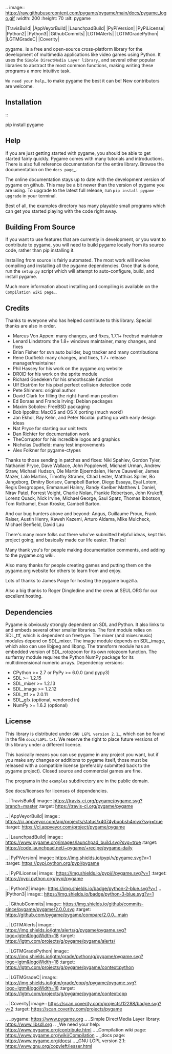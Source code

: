 .. image:: https://raw.githubusercontent.com/pygame/pygame/main/docs/pygame_logo.gif
  :width: 200
  :height: 70
  :alt: pygame


|TravisBuild| |AppVeyorBuild| |LaunchpadBuild|
|PyPiVersion| |PyPiLicense| |Python2| |Python3| |GithubCommits|
|LGTMAlerts| |LGTMGradePython| |LGTMGradeC| |Coverity|

pygame_ is a free and open-source cross-platform library
for the development of multimedia applications like video games using Python.
It uses the `Simple DirectMedia Layer library`_ and several other
popular libraries to abstract the most common functions, making writing
these programs a more intuitive task.

`We need your help`_ to make pygame the best it can be!
New contributors are welcome.


Installation
------------

::

   pip install pygame


Help
----

If you are just getting started with pygame, you should be able to
get started fairly quickly.  Pygame comes with many tutorials and
introductions.  There is also full reference documentation for the
entire library. Browse the documentation on the `docs page`_.

The online documentation stays up to date with the development version
of pygame on github.  This may be a bit newer than the version of pygame
you are using. To upgrade to the latest full release, run 
``pip install pygame --upgrade`` in your terminal.

Best of all, the examples directory has many playable small programs
which can get you started playing with the code right away.


Building From Source
--------------------

If you want to use features that are currently in development,
or you want to contribute to pygame, you will need to build pygame
locally from its source code, rather than pip installing it.

Installing from source is fairly automated. The most work will
involve compiling and installing all the pygame dependencies.  Once
that is done, run the ``setup.py`` script which will attempt to
auto-configure, build, and install pygame.

Much more information about installing and compiling is available
on the `Compilation wiki page`_.


Credits
-------

Thanks to everyone who has helped contribute to this library.
Special thanks are also in order.

* Marcus Von Appen: many changes, and fixes, 1.7.1+ freebsd maintainer
* Lenard Lindstrom: the 1.8+ windows maintainer, many changes, and fixes
* Brian Fisher for svn auto builder, bug tracker and many contributions
* Rene Dudfield: many changes, and fixes, 1.7+ release manager/maintainer
* Phil Hassey for his work on the pygame.org website
* DR0ID for his work on the sprite module
* Richard Goedeken for his smoothscale function
* Ulf Ekström for his pixel perfect collision detection code
* Pete Shinners: original author
* David Clark for filling the right-hand-man position
* Ed Boraas and Francis Irving: Debian packages
* Maxim Sobolev: FreeBSD packaging
* Bob Ippolito: MacOS and OS X porting (much work!)
* Jan Ekhol, Ray Kelm, and Peter Nicolai: putting up with early design ideas
* Nat Pryce for starting our unit tests
* Dan Richter for documentation work
* TheCorruptor for his incredible logos and graphics
* Nicholas Dudfield: many test improvements
* Alex Folkner for pygame-ctypes

Thanks to those sending in patches and fixes: Niki Spahiev, Gordon
Tyler, Nathaniel Pryce, Dave Wallace, John Popplewell, Michael Urman,
Andrew Straw, Michael Hudson, Ole Martin Bjoerndalen, Herve Cauwelier,
James Mazer, Lalo Martins, Timothy Stranex, Chad Lester, Matthias
Spiller, Bo Jangeborg, Dmitry Borisov, Campbell Barton, Diego Essaya,
Eyal Lotem, Regis Desgroppes, Emmanuel Hainry, Randy Kaelber
Matthew L Daniel, Nirav Patel, Forrest Voight, Charlie Nolan,
Frankie Robertson, John Krukoff, Lorenz Quack, Nick Irvine,
Michael George, Saul Spatz, Thomas Ibbotson, Tom Rothamel, Evan Kroske,
Cambell Barton.

And our bug hunters above and beyond: Angus, Guillaume Proux, Frank
Raiser, Austin Henry, Kaweh Kazemi, Arturo Aldama, Mike Mulcheck,
Michael Benfield, David Lau

There's many more folks out there who've submitted helpful ideas, kept
this project going, and basically made our life easier.  Thanks!

Many thank you's for people making documentation comments, and adding to the
pygame.org wiki.

Also many thanks for people creating games and putting them on the
pygame.org website for others to learn from and enjoy.

Lots of thanks to James Paige for hosting the pygame bugzilla.

Also a big thanks to Roger Dingledine and the crew at SEUL.ORG for our
excellent hosting.

Dependencies
------------

Pygame is obviously strongly dependent on SDL and Python.  It also
links to and embeds several other smaller libraries.  The font
module relies on SDL_ttf, which is dependent on freetype.  The mixer
(and mixer.music) modules depend on SDL_mixer.  The image module
depends on SDL_image, which also can use libjpeg and libpng.  The
transform module has an embedded version of SDL_rotozoom for its
own rotozoom function.  The surfarray module requires the Python
NumPy package for its multidimensional numeric arrays.
Dependency versions:

* CPython >= 2.7 or PyPy >= 6.0.0 (and pypy3)
* SDL >= 1.2.15
* SDL_mixer >= 1.2.13
* SDL_image >= 1.2.12
* SDL_ttf >= 2.0.11
* SDL_gfx (optional, vendored in)
* NumPy >= 1.6.2 (optional)


License
-------

This library is distributed under `GNU LGPL version 2.1`_, which can
be found in the file ``docs/LGPL.txt``.  We reserve the right to place
future versions of this library under a different license.

This basically means you can use pygame in any project you want,
but if you make any changes or additions to pygame itself, those
must be released with a compatible license (preferably submitted
back to the pygame project).  Closed source and commercial games are fine.

The programs in the ``examples`` subdirectory are in the public domain.

See docs/licenses for licenses of dependencies.


.. |TravisBuild| image:: https://travis-ci.org/pygame/pygame.svg?branch=master
   :target: https://travis-ci.org/pygame/pygame

.. |AppVeyorBuild| image:: https://ci.appveyor.com/api/projects/status/x4074ybuobsh4myx?svg=true
   :target: https://ci.appveyor.com/project/pygame/pygame

.. |LaunchpadBuild| image:: https://www.pygame.org/images/launchpad_build.svg?svg=true
   :target: https://code.launchpad.net/~pygame/+recipe/pygame-daily

.. |PyPiVersion| image:: https://img.shields.io/pypi/v/pygame.svg?v=1
   :target: https://pypi.python.org/pypi/pygame

.. |PyPiLicense| image:: https://img.shields.io/pypi/l/pygame.svg?v=1
   :target: https://pypi.python.org/pypi/pygame

.. |Python2| image:: https://img.shields.io/badge/python-2-blue.svg?v=1
.. |Python3| image:: https://img.shields.io/badge/python-3-blue.svg?v=1

.. |GithubCommits| image:: https://img.shields.io/github/commits-since/pygame/pygame/2.0.0.svg
   :target: https://github.com/pygame/pygame/compare/2.0.0...main

.. |LGTMAlerts| image:: https://img.shields.io/lgtm/alerts/g/pygame/pygame.svg?logo=lgtm&logoWidth=18
   :target: https://lgtm.com/projects/g/pygame/pygame/alerts/

.. |LGTMGradePython| image:: https://img.shields.io/lgtm/grade/python/g/pygame/pygame.svg?logo=lgtm&logoWidth=18
   :target: https://lgtm.com/projects/g/pygame/pygame/context:python

.. |LGTMGradeC| image:: https://img.shields.io/lgtm/grade/cpp/g/pygame/pygame.svg?logo=lgtm&logoWidth=18
   :target: https://lgtm.com/projects/g/pygame/pygame/context:cpp

.. |Coverity| image:: https://scan.coverity.com/projects/12288/badge.svg?v=2
   :target: https://scan.coverity.com/projects/pygame

.. _pygame: https://www.pygame.org
.. _Simple DirectMedia Layer library: https://www.libsdl.org
.. _We need your help: https://www.pygame.org/contribute.html
.. _Compilation wiki page: https://www.pygame.org/wiki/Compilation
.. _docs page: https://www.pygame.org/docs/
.. _GNU LGPL version 2.1: https://www.gnu.org/copyleft/lesser.html
